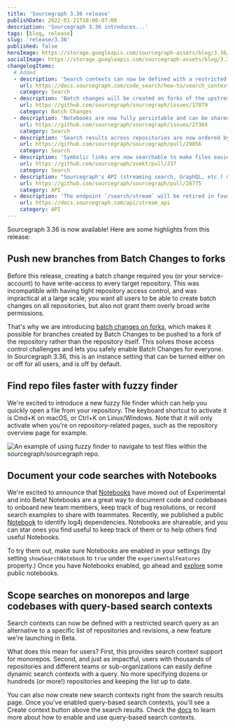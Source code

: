 ```yaml
---
title: 'Sourcegraph 3.36 release'
publishDate: 2022-01-21T10:00-07:00
description: 'Sourcegraph 3.36 introduces...'
tags: [blog, release]
slug: 'release/3.36'
published: false
heroImage: https://storage.googleapis.com/sourcegraph-assets/blog/3.36/sourcegraph-3-36-release.png
socialImage: https://storage.googleapis.com/sourcegraph-assets/blog/3.36/sourcegraph-3-36-release.png
changelogItems:
  # Added
  - description: 'Search contexts can now be defined with a restricted search query, allowing them to be used for subsections of monorepos or selective groupings of repos. Allowed filters: `repo`, `rev`, `file`, `lang`, `case`, `fork`, `visibility`. `OR`, `AND` expressions are also allowed. This is a `Beta` feature and may change in following releases.'
    url: https://docs.sourcegraph.com/code_search/how-to/search_contexts#beta-query-based-search-contexts
    category: Search
  - description: 'Batch changes will be created on forks of the upstream repository if the new `batchChanges.enforceForks` site setting is enabled, allowing users with restricted repository access to take advantage of Batch Changes.'
    url: https://github.com/sourcegraph/sourcegraph/issues/17879
    category: Batch Changes
  - description: 'Notebooks are now fully persistable and can be shared via a unique URL. We support two visibility modes: private (only the creator can view the notebook) and public (everyone can view the notebook). This is a `Beta` feature and may change in following releases.'
    url: https://github.com/sourcegraph/sourcegraph/issues/27384
    category: Search
  - description: 'Search results across repositories are now ordered by repository rank to make results more relevant. By default the rank is the number of stars a repository has. An administrator can inflate the rank of a repository via `experimentalFeatures.ranking.repoScores`. If you notice increased latency in results, you can disable this feature by setting `experimentalFeatures.ranking.maxReorderQueueSize` to 0.'
    url: https://github.com/sourcegraph/sourcegraph/pull/29856
    category: Search
  - description: 'Symbolic links are now searchable to make files easier to find. Previously it was possible to navigate to symbolic links in the repository tree view, however the symbolic links were ignored during searches.'
    url: https://github.com/sourcegraph/zoekt/pull/237
    category: Search
  - description: "Sourcegraph's API (streaming search, GraphQL, etc.) may now be used from any domain when using an access token for authentication, or with no authentication in the case of Sourcegraph.com."
    url: https://github.com/sourcegraph/sourcegraph/pull/28775
    category: API
  - description: 'The endpoint `/search/stream` will be retired in favor of `/.api/search/stream`. This requires no action unless you have developed custom code against `/search/stream`. We will support both endpoints for a short period of time before removing `/search/stream`. Please refer to the documentation for more information.'
    url: https://docs.sourcegraph.com/api/stream_api
    category: API
---
```


Sourcegraph 3.36 is now available! Here are some highlights from this release:

## Push new branches from Batch Changes to forks

Before this release, creating a batch change required you (or your service-account) to have write-access to every target repository. This was incompatible with having tight repository access control, and was impractical at a large scale; you want all users to be able to create batch changes on all repositories, but also not grant them overly broad write permissions.

That's why we are introducing [batch changes on forks](https://docs.sourcegraph.com/admin/config/batch_changes), which makes it possible for branches created by Batch Changes to be pushed to a fork of the repository rather than the repository itself. This solves those access control challenges and lets you safely enable Batch Changes for everyone. In Sourcegraph 3.36, this is an instance setting that can be turned either on or off for all users, and is off by default.

## Find repo files faster with fuzzy finder

We're excited to introduce a new fuzzy file finder which can help you quickly open a file from your repository. The keyboard shortcut to activate it is Cmd+K on macOS, or Ctrl+K on Linux/Windows. Note that it will only activate when you're on repository-related pages, such as the repository overview page for example.

<img class="blog-image" title="Fuzzy finder" alt="An example of using fuzzy finder to navigate to test files within the sourcegraph/sourcegraph repo." src="https://storage.googleapis.com/sourcegraph-assets/blog/3.36/fuzzyfinder.gif">

## Document your code searches with Notebooks

We're excited to announce that [Notebooks](https://sourcegraph.com/notebooks) have moved out of Experimental and into Beta! Notebooks are a great way to document code and codebases to onboard new team members, keep track of bug resolutions, or record search examples to share with teammates. Recently, we published a public [Notebook](https://sourcegraph.com/notebooks/Tm90ZWJvb2s6MQ==) to identify log4j dependencies. Notebooks are shareable, and you can star ones you find useful to keep track of them or to help others find useful Notebooks.

To try them out, make sure Notebooks are enabled in your settings (by setting `showSearchNotebook` to `true` under the `experimentalFeatures` property.) Once you have Notebooks enabled, go ahead and [explore](https://sourcegraph.com/notebooks?tab=explore) some public notebooks.

## Scope searches on monorepos and large codebases with query-based search contexts

Search contexts can now be defined with a restricted search query as an alternative to a specific list of repositories and revisions, a new feature we're launching in Beta.

What does this mean for users? First, this provides search context support for monorepos. Second, and just as impactful, users with thousands of repositories and different teams or sub-organizations can easily define dynamic search contexts with a query. No more specifying dozens or hundreds (or more!) repositories and keeping the list up to date.

You can also now create new search contexts right from the search results page. Once you've enabled query-based search contexts, you'll see a Create context button above the search results. Check the [docs](https://docs.sourcegraph.com/code_search/how-to/search_contexts#beta-query-based-search-contexts) to learn more about how to enable and use query-based search contexts.
